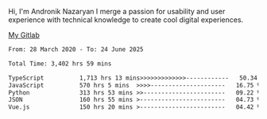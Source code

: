 Hi, I'm Andronik Nazaryan
I merge a passion for usability and user experience with technical knowledge to create cool digital experiences.

[My Gitlab](https://gitlab.com/anridev24)

<!--START_SECTION:waka-->

```txt
From: 28 March 2020 - To: 24 June 2025

Total Time: 3,402 hrs 59 mins

TypeScript          1,713 hrs 13 mins>>>>>>>>>>>>>------------   50.34 %
JavaScript          570 hrs 5 mins  >>>>---------------------   16.75 %
Python              313 hrs 53 mins >>-----------------------   09.22 %
JSON                160 hrs 55 mins >------------------------   04.73 %
Vue.js              150 hrs 20 mins >------------------------   04.42 %
```

<!--END_SECTION:waka-->
